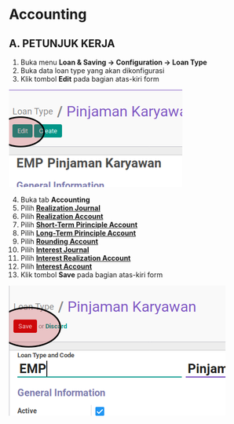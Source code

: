 # Accounting


## A. PETUNJUK KERJA

1. Buka menu **Loan & Saving -> Configuration -> Loan Type**
2. Buka data loan type yang akan dikonfigurasi
3. Klik tombol **Edit** pada bagian atas-kiri form

![](../../img/loan-type/tombol-edit.png)

4. Buka tab **Accounting**
5. Pilih **[Realization Journal](../loan-type.md#field-realization-journal)**
6. Pilih **[Realization Account](../loan-type.md#field-realization-account)**
7. Pilih **[Short-Term Pirinciple Account](../loan-type.md#field-short-term-principle-account)**
8. Pilih **[Long-Term Pirinciple Account](../loan-type.md#field-long-term-principle-account)**
9. Pilih **[Rounding Account](../loan-type.md#field-rounding-principle-account)**
10. Pilih **[Interest Journal](../loan-type.md#field-interest-journal)**
11. Pilih **[Interest Realization Account](../loan-type.md#field-interest-account)**
12. Pilih **[Interest Account](../loan-type.md#field-interest-income-account)**
13. Klik tombol **Save** pada bagian atas-kiri form

![](../../img/loan-type/tombol-save.png)
